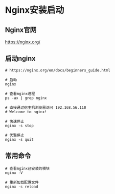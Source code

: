 # Nginx安装启动

## Nginx官网
https://nginx.org/

## 启动nginx
```shell script
# https://nginx.org/en/docs/beginners_guide.html

# 启动
nginx

# 查看nginx进程
ps -ax | grep nginx

# 直接通过宿主机浏览器访问 192.168.56.110
# Welcome to nginx!

# 快速停止
nginx -s stop

# 优雅停止
nginx -s quit
```

## 常用命令
```shell script
# 查看nginx已安装的模块
nginx -V

# 重新加载配置文件
nginx -s reload
```

